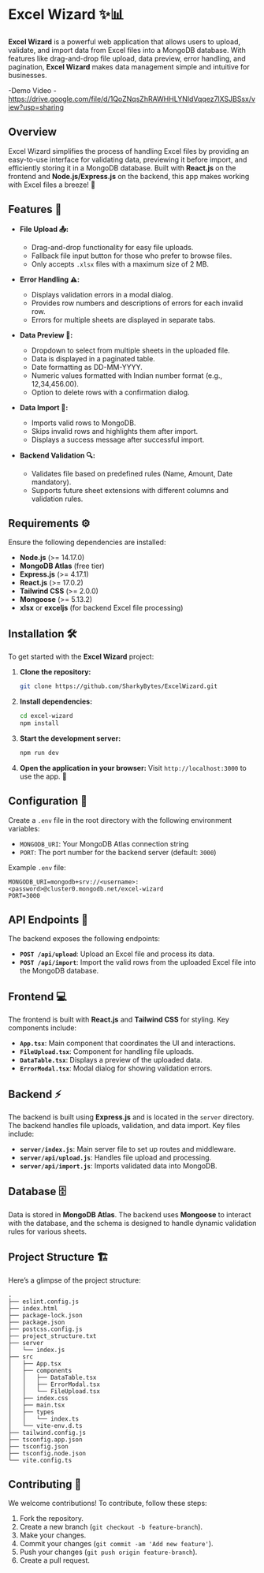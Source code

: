 # Excel Wizard ✨📊

**Excel Wizard** is a powerful web application that allows users to upload, validate, and import data from Excel files into a MongoDB database. With features like drag-and-drop file upload, data preview, error handling, and pagination, **Excel Wizard** makes data management simple and intuitive for businesses.

-Demo Video - https://drive.google.com/file/d/1QoZNqsZhRAWHHLYNldVqqez7lXSJBSsx/view?usp=sharing

## Overview

Excel Wizard simplifies the process of handling Excel files by providing an easy-to-use interface for validating data, previewing it before import, and efficiently storing it in a MongoDB database. Built with **React.js** on the frontend and **Node.js/Express.js** on the backend, this app makes working with Excel files a breeze! 🌟

## Features 🚀

- **File Upload 📤:**
  - Drag-and-drop functionality for easy file uploads.
  - Fallback file input button for those who prefer to browse files.
  - Only accepts `.xlsx` files with a maximum size of 2 MB.

- **Error Handling ⚠️:**
  - Displays validation errors in a modal dialog.
  - Provides row numbers and descriptions of errors for each invalid row.
  - Errors for multiple sheets are displayed in separate tabs.

- **Data Preview 📝:**
  - Dropdown to select from multiple sheets in the uploaded file.
  - Data is displayed in a paginated table.
  - Date formatting as DD-MM-YYYY.
  - Numeric values formatted with Indian number format (e.g., 12,34,456.00).
  - Option to delete rows with a confirmation dialog.

- **Data Import 💾:**
  - Imports valid rows to MongoDB.
  - Skips invalid rows and highlights them after import.
  - Displays a success message after successful import.

- **Backend Validation 🔍:**
  - Validates file based on predefined rules (Name, Amount, Date mandatory).
  - Supports future sheet extensions with different columns and validation rules.

## Requirements ⚙️

Ensure the following dependencies are installed:

- **Node.js** (>= 14.17.0)
- **MongoDB Atlas** (free tier)
- **Express.js** (>= 4.17.1)
- **React.js** (>= 17.0.2)
- **Tailwind CSS** (>= 2.0.0)
- **Mongoose** (>= 5.13.2)
- **xlsx** or **exceljs** (for backend Excel file processing)

## Installation 🛠️

To get started with the **Excel Wizard** project:

1. **Clone the repository:**
   ```bash
   git clone https://github.com/SharkyBytes/ExcelWizard.git
   ```

2. **Install dependencies:**
   ```bash
   cd excel-wizard
   npm install
   ```

3. **Start the development server:**
   ```bash
   npm run dev
   ```

4. **Open the application in your browser:**
   Visit `http://localhost:3000` to use the app. 🎉

## Configuration 🔧

Create a `.env` file in the root directory with the following environment variables:

- `MONGODB_URI`: Your MongoDB Atlas connection string
- `PORT`: The port number for the backend server (default: `3000`)

Example `.env` file:
```
MONGODB_URI=mongodb+srv://<username>:<password>@cluster0.mongodb.net/excel-wizard
PORT=3000
```

## API Endpoints 📡

The backend exposes the following endpoints:

- **`POST /api/upload`**: Upload an Excel file and process its data.
- **`POST /api/import`**: Import the valid rows from the uploaded Excel file into the MongoDB database.

## Frontend 💻

The frontend is built with **React.js** and **Tailwind CSS** for styling. Key components include:

- **`App.tsx`**: Main component that coordinates the UI and interactions.
- **`FileUpload.tsx`**: Component for handling file uploads.
- **`DataTable.tsx`**: Displays a preview of the uploaded data.
- **`ErrorModal.tsx`**: Modal dialog for showing validation errors.

## Backend ⚡

The backend is built using **Express.js** and is located in the `server` directory. The backend handles file uploads, validation, and data import. Key files include:

- **`server/index.js`**: Main server file to set up routes and middleware.
- **`server/api/upload.js`**: Handles file upload and processing.
- **`server/api/import.js`**: Imports validated data into MongoDB.

## Database 🗄️

Data is stored in **MongoDB Atlas**. The backend uses **Mongoose** to interact with the database, and the schema is designed to handle dynamic validation rules for various sheets.

## Project Structure 🏗️

Here’s a glimpse of the project structure:

```
.
├── eslint.config.js
├── index.html
├── package-lock.json
├── package.json
├── postcss.config.js
├── project_structure.txt
├── server
│   └── index.js
├── src
│   ├── App.tsx
│   ├── components
│   │   ├── DataTable.tsx
│   │   ├── ErrorModal.tsx
│   │   └── FileUpload.tsx
│   ├── index.css
│   ├── main.tsx
│   ├── types
│   │   └── index.ts
│   └── vite-env.d.ts
├── tailwind.config.js
├── tsconfig.app.json
├── tsconfig.json
├── tsconfig.node.json
└── vite.config.ts
```

## Contributing 🤝

We welcome contributions! To contribute, follow these steps:

1. Fork the repository.
2. Create a new branch (`git checkout -b feature-branch`).
3. Make your changes.
4. Commit your changes (`git commit -am 'Add new feature'`).
5. Push your changes (`git push origin feature-branch`).
6. Create a pull request.

